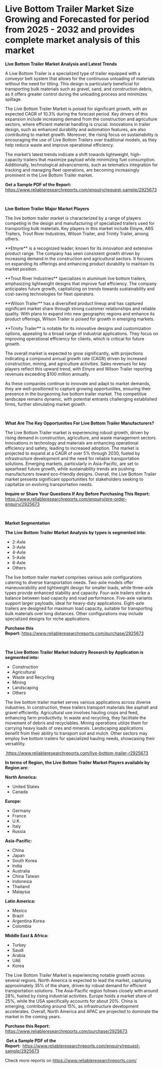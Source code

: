 <p><h1>Live Bottom Trailer Market Size Growing and Forecasted for period from 2025 - 2032 and provides complete market analysis of this market</h1></p><p><strong>Live Bottom Trailer Market Analysis and Latest Trends</strong></p>
<p><p>A Live Bottom Trailer is a specialized type of trailer equipped with a conveyor belt system that allows for the continuous unloading of materials without the need for tilting. This design is particularly beneficial for transporting bulk materials such as gravel, sand, and construction debris, as it offers greater control during the unloading process and minimizes spillage.</p><p>The Live Bottom Trailer Market is poised for significant growth, with an expected CAGR of 10.3% during the forecast period. Key drivers of this expansion include increasing demand from the construction and agriculture sectors, where efficient material handling is crucial. Innovations in trailer design, such as enhanced durability and automation features, are also contributing to market growth. Moreover, the rising focus on sustainability is encouraging the use of Live Bottom Trailers over traditional models, as they help reduce waste and improve operational efficiency.</p><p>The market’s latest trends indicate a shift towards lightweight, high-capacity trailers that maximize payload while minimizing fuel consumption. Additionally, technological advancements, such as telematics integration for tracking and managing fleet operations, are becoming increasingly prominent in the Live Bottom Trailer market.</p></p>
<p><strong>Get a Sample PDF of the Report:&nbsp;</strong> <a href="https://www.reliableresearchreports.com/enquiry/request-sample/2925673?utm_campaign=2665&utm_medium=2&utm_source=Github&utm_content=ia&utm_term=12032025&utm_id=live-bottom-trailer">https://www.reliableresearchreports.com/enquiry/request-sample/2925673</a></p>
<p>&nbsp;</p>
<p><strong>Live Bottom Trailer Major Market Players</strong></p>
<p><p>The live bottom trailer market is characterized by a range of players competing in the design and manufacturing of specialized trailers used for transporting bulk materials. Key players in this market include Etnyre, ABS Trailers, Trout River Industries, Wilson Trailer, and Trinity Trailer, among others.</p><p>**Etnyre** is a recognized leader, known for its innovation and extensive product range. The company has seen consistent growth driven by increasing demand in the construction and agricultural sectors. It focuses on expanding its offerings and enhancing product durability to maintain its market position.</p><p>**Trout River Industries** specializes in aluminum live bottom trailers, emphasizing lightweight designs that improve fuel efficiency. The company anticipates future growth, capitalizing on trends towards sustainability and cost-saving technologies for fleet operators.</p><p>**Wilson Trailer** has a diversified product lineup and has captured significant market share through strong customer relationships and reliable quality. With plans to expand into new geographic regions and enhance its product offerings, Wilson Trailer is poised for growth in emerging markets.</p><p>**Trinity Trailer** is notable for its innovative designs and customization options, appealing to a broad range of industrial applications. They focus on improving operational efficiency for clients, which is critical for future growth.</p><p>The overall market is expected to grow significantly, with projections indicating a compound annual growth rate (CAGR) driven by increased construction, mining, and agriculture activities. Sales revenues for key players reflect this upward trend, with Etnyre and Wilson Trailer reporting revenues exceeding $100 million annually.</p><p>As these companies continue to innovate and adapt to market demands, they are well-positioned to capture growing opportunities, ensuring their presence in the burgeoning live bottom trailer market. The competitive landscape remains dynamic, with potential entrants challenging established firms, further stimulating market growth.</p></p>
<p>&nbsp;</p>
<p><strong>What Are The Key Opportunities For Live Bottom Trailer Manufacturers?</strong></p>
<p><p>The Live Bottom Trailer market is experiencing robust growth, driven by rising demand in construction, agriculture, and waste management sectors. Innovations in technology and materials are enhancing operational efficiency and safety, leading to increased adoption. The market is projected to expand at a CAGR of over 5% through 2030, fueled by infrastructure development and the need for reliable transportation solutions. Emerging markets, particularly in Asia-Pacific, are set to spearhead future growth, while sustainability trends are pushing manufacturers toward eco-friendly designs. Overall, the Live Bottom Trailer market presents significant opportunities for stakeholders seeking to capitalize on evolving transportation needs.</p></p>
<p><strong>Inquire or Share Your Questions If Any Before Purchasing This Report:</strong> <a href="https://www.reliableresearchreports.com/enquiry/pre-order-enquiry/2925673?utm_campaign=2665&utm_medium=2&utm_source=Github&utm_content=ia&utm_term=12032025&utm_id=live-bottom-trailer">https://www.reliableresearchreports.com/enquiry/pre-order-enquiry/2925673</a></p>
<p>&nbsp;</p>
<p><strong>Market Segmentation</strong></p>
<p><strong>The Live Bottom Trailer Market Analysis by types is segmented into:</strong></p>
<p><ul><li>2-Axle</li><li>3-Axle</li><li>4-Axle</li><li>5-Axle</li><li>8-Axle</li><li>Others</li></ul></p>
<p><p>The live bottom trailer market comprises various axle configurations catering to diverse transportation needs. Two-axle models offer maneuverability and lightweight design for smaller loads, while three-axle types provide enhanced stability and capacity. Four-axle trailers strike a balance between load capacity and road performance. Five-axle variants support larger payloads, ideal for heavy-duty applications. Eight-axle trailers are designed for maximum load capacity, suitable for transporting bulk materials over long distances. Other configurations may include specialized designs for niche applications.</p></p>
<p><strong>Purchase this Report:&nbsp;</strong><a href="https://www.reliableresearchreports.com/purchase/2925673?utm_campaign=2665&utm_medium=2&utm_source=Github&utm_content=ia&utm_term=12032025&utm_id=live-bottom-trailer">https://www.reliableresearchreports.com/purchase/2925673</a></p>
<p>&nbsp;</p>
<p><strong>The Live Bottom Trailer Market Industry Research by Application is segmented into:</strong></p>
<p><ul><li>Construction</li><li>Agricultural</li><li>Waste and Recycling</li><li>Mining</li><li>Landscaping</li><li>Others</li></ul></p>
<p><p>The live bottom trailer market serves various applications across diverse industries. In construction, these trailers transport materials like asphalt and gravel efficiently. Agricultural use involves hauling crops and feed, enhancing farm productivity. In waste and recycling, they facilitate the movement of debris and recyclables. Mining operations utilize them for carrying heavy loads of ores and minerals. Landscaping applications benefit from their ability to transport soil and mulch. Other sectors may employ live bottom trailers for specialized hauling needs, showcasing their versatility.</p></p>
<p><a href="https://www.reliableresearchreports.com/live-bottom-trailer-r2925673?utm_campaign=2665&utm_medium=2&utm_source=Github&utm_content=ia&utm_term=12032025&utm_id=live-bottom-trailer">&nbsp;https://www.reliableresearchreports.com/live-bottom-trailer-r2925673</a></p>
<p><strong>In terms of Region, the Live Bottom Trailer Market Players available by Region are:</strong></p>
<p>
    <p> <strong> North America: </strong>
        <ul>
            <li>United States</li>
            <li>Canada</li>
        </ul>
        </p> 
    <p> <strong> Europe: </strong>
        <ul>
            <li>Germany</li>
            <li>France</li>
            <li>U.K.</li>
            <li>Italy</li>
            <li>Russia</li>
        </ul>
        </p> 
    <p> <strong> Asia-Pacific: </strong>
        <ul>
            <li>China</li>
            <li>Japan</li>
            <li>South Korea</li>
            <li>India</li>
            <li>Australia</li>
            <li>China Taiwan</li>
            <li>Indonesia</li>
            <li>Thailand</li>
            <li>Malaysia</li>
        </ul>
        </p> 
    <p> <strong> Latin America: </strong>
        <ul>
            <li>Mexico</li>
            <li>Brazil</li>
            <li>Argentina Korea</li>
            <li>Colombia</li>
        </ul>
        </p> 
    <p> <strong> Middle East & Africa: </strong>
        <ul>
            <li>Turkey</li>
            <li>Saudi</li>
            <li>Arabia</li>
            <li>UAE</li>
            <li>Korea</li>
        </ul>
    </p>
    </p>
<p><p>The Live Bottom Trailer Market is experiencing notable growth across several regions. North America is expected to lead the market, capturing approximately 35% of the share, driven by robust demand for efficient transportation solutions. The Asia-Pacific region follows closely with around 28%, fueled by rising industrial activities. Europe holds a market share of 25%, while the USA specifically accounts for about 20%. China is emerging, contributing around 15%, as infrastructure development accelerates. Overall, North America and APAC are projected to dominate the market in the coming years.</p></p>
<p><strong>Purchase this Report: </strong><a href="https://www.reliableresearchreports.com/purchase/2925673?utm_campaign=2665&utm_medium=2&utm_source=Github&utm_content=ia&utm_term=12032025&utm_id=live-bottom-trailer">https://www.reliableresearchreports.com/purchase/2925673</a></p>
<p>&nbsp;<strong>Get a Sample PDF of the Report:&nbsp;&nbsp;</strong><a href="https://www.reliableresearchreports.com/enquiry/request-sample/2925673?utm_campaign=2665&utm_medium=2&utm_source=Github&utm_content=ia&utm_term=12032025&utm_id=live-bottom-trailer">https://www.reliableresearchreports.com/enquiry/request-sample/2925673</a></p>
<p><strong></strong></p>
<p>Check more reports on <a href="https://www.reliableresearchreports.com/?utm_campaign=2665&utm_medium=2&utm_source=Github&utm_content=ia&utm_term=12032025&utm_id=live-bottom-trailer">https://www.reliableresearchreports.com/</a></p>